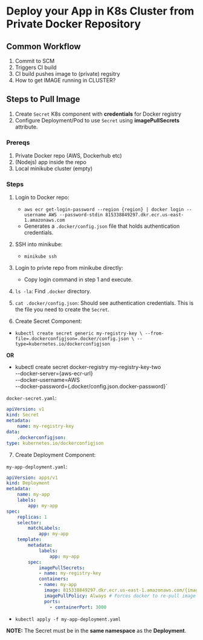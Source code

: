 # Deploy your App in K8s Cluster from Private Docker Repository

## Common Workflow
1. Commit to SCM
2. Triggers CI build
3. CI build pushes image to (private) regsitry
4. How to get IMAGE running in CLUSTER?

## Steps to Pull Image
1. Create `Secret` K8s component with **credentials** for Docker registry
2. Configure Deployment/Pod to use `Secret` using **imagePullSecrets** attribute.

### Prereqs
1. Private Docker repo (AWS, Dockerhub etc)
2. (Nodejs) app inside the repo
3. Local minikube cluster (empty)

### Steps
1. Login to Docker repo:
    - `aws ecr get-login-password --region {region} | docker login --username AWS --password-stdin 815338849297.dkr.ecr.us-east-1.amazonaws.com`
    - Generates a `.docker/config.json` file that holds authentication credentials. 

2. SSH into minikube:
    - `minikube ssh`

3. Login to privte repo from minikube directly:
    - Copy login command in step 1 and execute.

4. `ls -la`: Find `.docker` directory.

5. `cat .docker/config.json`: Should see authentication credentials. This is the file you need to create the `Secret`.

6. Create Secret Component:

- `kubectl create secret generic my-registry-key \
--from-file=.dockerconfigjson=.docker/config.json \
--type=kubernetes.io/dockerconfigjson`

**OR**

- kubectl create secret docker-registry my-registry-key-two \
--docker-server={aws-ecr-url} \
--docker-username=AWS \
--docker-password={.docker/config.json.docker-password}`

`docker-secret.yaml`:

```yaml
apiVersion: v1
kind: Secret
metadata:
    name: my-registry-key
data:
    .dockerconfigjson:
type: kubernetes.io/dockerconfigjson

```

7. Create Deployment Component:

`my-app-deployment.yaml`:

```yaml
apiVersion: apps/v1
kind: Deployment
metadata:
    name: my-app
    labels:
        app: my-app
spec:
    replicas: 1
    selector:
        matchLabels:
            app: my-app
    template:
        metadata:
            labels:
                app: my-app
        spec:
            imagePullSecrets:
            - name: my-registry-key
            containers:
            - name: my-app
              image: 815338849297.dkr.ecr.us-east-1.amazonaws.com/{image-name}:{image-tag}
              imagePullPolicy: Always # Forces docker to re-pull image even if it exists locally
              ports:
                - containerPort: 3000

```

- `kubectl apply -f my-app-deployment.yaml`

**NOTE:** The Secret must be in the **same namespace** as the **Deployment**.